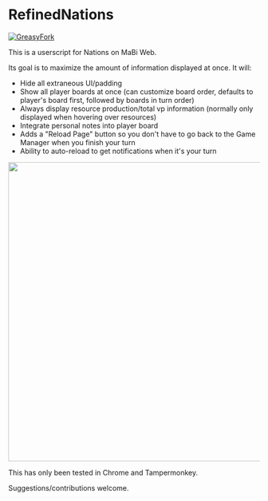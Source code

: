 # RefinedNations

[![GreasyFork](https://img.shields.io/badge/GreasyFork-2.3-green)](https://greasyfork.org/en/scripts/403128-refined-nations)

This is a userscript for Nations on MaBi Web.

Its goal is to maximize the amount of information displayed at once.  It will:

* Hide all extraneous UI/padding
* Show all player boards at once (can customize board order, defaults to player's board first, followed by boards in turn order)
* Always display resource production/total vp information (normally only displayed when hovering over resources)
* Integrate personal notes into player board
* Adds a "Reload Page" button so you don't have to go back to the Game Manager when you finish your turn
* Ability to auto-reload to get notifications when it's your turn

<img src="nations.png" width="600" />

This has only been tested in Chrome and Tampermonkey.

Suggestions/contributions welcome.
